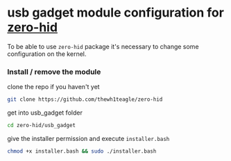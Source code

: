 # usb gadget module configuration for [zero-hid](https://github.com/thewh1teagle/zero-hid)

To be able to use `zero-hid` package
it's necessary to change some configuration on the kernel.

### Install / remove the module
clone the repo if you haven't yet
```bash
git clone https://github.com/thewh1teagle/zero-hid
```

get into usb_gadget folder
```bash
cd zero-hid/usb_gadget
```
give the installer permission and execute `installer.bash`
```bash
chmod +x installer.bash && sudo ./installer.bash
```
